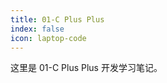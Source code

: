 ```yaml
---
title: 01-C Plus Plus
index: false
icon: laptop-code
---
```


这里是 01-C Plus Plus 开发学习笔记。

<Catalog />